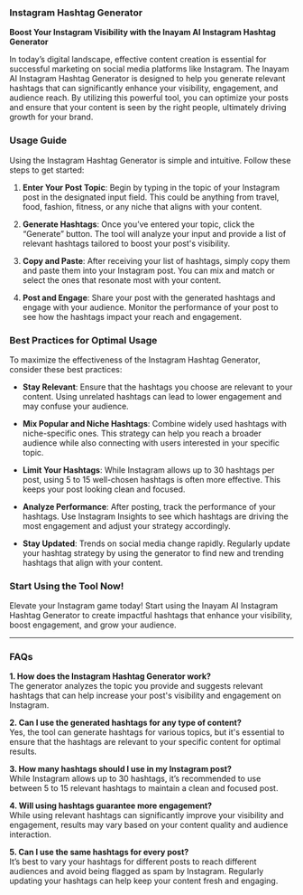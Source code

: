 ### Instagram Hashtag Generator

**Boost Your Instagram Visibility with the Inayam AI Instagram Hashtag Generator**

In today’s digital landscape, effective content creation is essential for successful marketing on social media platforms like Instagram. The Inayam AI Instagram Hashtag Generator is designed to help you generate relevant hashtags that can significantly enhance your visibility, engagement, and audience reach. By utilizing this powerful tool, you can optimize your posts and ensure that your content is seen by the right people, ultimately driving growth for your brand.

### Usage Guide

Using the Instagram Hashtag Generator is simple and intuitive. Follow these steps to get started:

1. **Enter Your Post Topic**: Begin by typing in the topic of your Instagram post in the designated input field. This could be anything from travel, food, fashion, fitness, or any niche that aligns with your content.

2. **Generate Hashtags**: Once you’ve entered your topic, click the “Generate” button. The tool will analyze your input and provide a list of relevant hashtags tailored to boost your post's visibility.

3. **Copy and Paste**: After receiving your list of hashtags, simply copy them and paste them into your Instagram post. You can mix and match or select the ones that resonate most with your content.

4. **Post and Engage**: Share your post with the generated hashtags and engage with your audience. Monitor the performance of your post to see how the hashtags impact your reach and engagement.

### Best Practices for Optimal Usage

To maximize the effectiveness of the Instagram Hashtag Generator, consider these best practices:

- **Stay Relevant**: Ensure that the hashtags you choose are relevant to your content. Using unrelated hashtags can lead to lower engagement and may confuse your audience.

- **Mix Popular and Niche Hashtags**: Combine widely used hashtags with niche-specific ones. This strategy can help you reach a broader audience while also connecting with users interested in your specific topic.

- **Limit Your Hashtags**: While Instagram allows up to 30 hashtags per post, using 5 to 15 well-chosen hashtags is often more effective. This keeps your post looking clean and focused.

- **Analyze Performance**: After posting, track the performance of your hashtags. Use Instagram Insights to see which hashtags are driving the most engagement and adjust your strategy accordingly.

- **Stay Updated**: Trends on social media change rapidly. Regularly update your hashtag strategy by using the generator to find new and trending hashtags that align with your content.

### Start Using the Tool Now!

Elevate your Instagram game today! Start using the Inayam AI Instagram Hashtag Generator to create impactful hashtags that enhance your visibility, boost engagement, and grow your audience. 

---

### FAQs

**1. How does the Instagram Hashtag Generator work?**  
The generator analyzes the topic you provide and suggests relevant hashtags that can help increase your post's visibility and engagement on Instagram.

**2. Can I use the generated hashtags for any type of content?**  
Yes, the tool can generate hashtags for various topics, but it's essential to ensure that the hashtags are relevant to your specific content for optimal results.

**3. How many hashtags should I use in my Instagram post?**  
While Instagram allows up to 30 hashtags, it’s recommended to use between 5 to 15 relevant hashtags to maintain a clean and focused post.

**4. Will using hashtags guarantee more engagement?**  
While using relevant hashtags can significantly improve your visibility and engagement, results may vary based on your content quality and audience interaction.

**5. Can I use the same hashtags for every post?**  
It’s best to vary your hashtags for different posts to reach different audiences and avoid being flagged as spam by Instagram. Regularly updating your hashtags can help keep your content fresh and engaging.